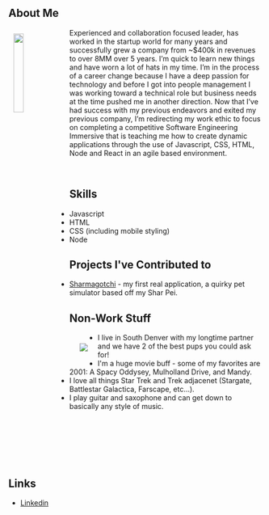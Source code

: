 ## About Me
<img align="left" width="20%" style="margin:10px" src="https://farm66.staticflickr.com/65535/52576222531_1a51c23d39_m.jpg">



Experienced and collaboration focused leader, has worked in the startup world for many years and successfully grew a company from ~$400k in revenues to over 8MM over 5 years. I’m quick to learn new things and have worn a lot of hats in my time. I’m in the process of a career change because I have a deep passion for technology and before I got into people management I was working toward a technical role but business needs at the time pushed me in another direction. Now that I’ve had success with my previous endeavors and exited my previous company, I’m redirecting my work ethic to focus on completing a competitive Software Engineering Immersive that is teaching me how to create dynamic applications through the use of Javascript, CSS, HTML, Node and React in an agile based environment. 

<br>


## Skills
* Javascript
* HTML
* CSS (including mobile styling)
* Node

<!-- add more projects as they are completed -->
## Projects I've Contributed to
* <a href="https://github.com/ClarkDoom/sharmagotchi">Sharmagotchi</a> - my first real application, a quirky pet simulator based off my Shar Pei. <br>
 

## Non-Work Stuff
<img style="margin:20px" align='left' src="https://farm66.staticflickr.com/65535/52575766497_79629de5ff_m.jpg">

* I live in South Denver with my longtime partner and we have 2 of the best pups you could ask for!
* I'm a huge movie buff - some of my favorites are 2001: A Spacy Oddysey, Mulholland Drive, and Mandy.
* I love all things Star Trek and Trek adjacenet (Stargate, Battlestar Galactica, Farscape, etc...). 
* I play guitar and saxophone and can get down to basically any style of music. 
<br><br><br><br><br><br><br>

## Links
* <a href="https://www.linkedin.com/in/peoplefocusedleader/">Linkedin</a>
<!-- * Mastodon -->


<!-- #### Note about social media

* I am not active on Facebook, Twitter, Instagram, or TikTok. Social media has been a wonderful invention but over the past decade the major providers of these services have been manipulated to be primarily profit generating systems with irresponsible leadership as opposed to being something decentralized that brings human beings together. As a result, I am personally opposed to using the established social networks and would rather support emerging social media companies that understand the social responsibility that comes with running an interconnected social network.  -->
